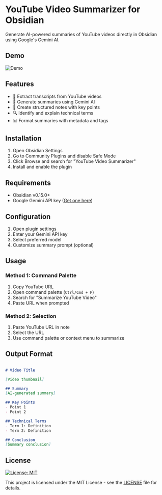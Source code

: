 # YouTube Video Summarizer for Obsidian

Generate AI-powered summaries of YouTube videos directly in Obsidian using Google's Gemini AI.

## Demo

![Demo](assets/demo.gif)

## Features

- 🎥 Extract transcripts from YouTube videos
- 🤖 Generate summaries using Gemini AI
- 📝 Create structured notes with key points
- 🔍 Identify and explain technical terms
- 📊 Format summaries with metadata and tags

## Installation

1. Open Obsidian Settings
2. Go to Community Plugins and disable Safe Mode
3. Click Browse and search for "YouTube Video Summarizer"
4. Install and enable the plugin

## Requirements

- Obsidian v0.15.0+
- Google Gemini API key ([Get one here](https://aistudio.google.com/app/apikey))

## Configuration

1. Open plugin settings
2. Enter your Gemini API key
3. Select preferred model
4. Customize summary prompt (optional)

## Usage

### Method 1: Command Palette

1. Copy YouTube URL
2. Open command palette (`Ctrl/Cmd + P`)
3. Search for "Summarize YouTube Video"
4. Paste URL when prompted

### Method 2: Selection

1. Paste YouTube URL in note
2. Select the URL
3. Use command palette or context menu to summarize

## Output Format

```markdown

# Video Title

[Video thumbnail]

## Summary
[AI-generated summary]

## Key Points
- Point 1
- Point 2

## Technical Terms
- Term 1: Definition
- Term 2: Definition

## Conclusion
[Summary conclusion]
```

## License

[![License: MIT](https://img.shields.io/badge/License-MIT-yellow.svg)](https://opensource.org/licenses/MIT)

This project is licensed under the MIT License - see the [LICENSE](LICENSE) file for details.
